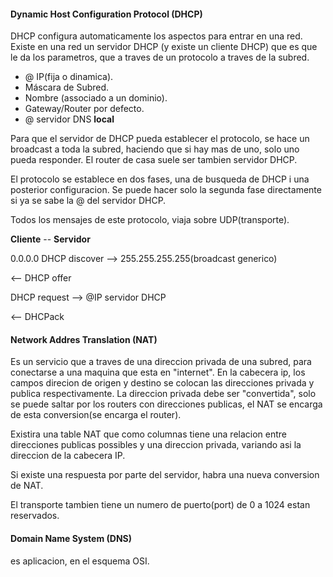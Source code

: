 #### Dynamic Host Configuration Protocol (DHCP)

DHCP configura automaticamente los aspectos para entrar en una red. Existe en una red un servidor DHCP (y existe un cliente DHCP) que es que le da los parametros, que a traves de un protocolo a traves de la subred.

* @ IP(fija o dinamica).
* Máscara de Subred.
* Nombre (associado a un dominio).
* Gateway/Router por defecto.
* @ servidor DNS **local**

Para que el servidor de DHCP pueda establecer el protocolo, se hace un broadcast a toda la subred, haciendo que si hay mas de uno, solo uno pueda responder. El router de casa suele ser tambien servidor DHCP.

El protocolo se establece en dos fases, una de busqueda de DHCP i una posterior configuracion. Se puede hacer solo la segunda fase directamente si ya se sabe la @ del servidor DHCP. 

Todos los mensajes de este protocolo, viaja sobre UDP(transporte).

**Cliente** -- **Servidor**

0.0.0.0 DHCP discover --> 255.255.255.255(broadcast generico)

<-- DHCP offer

DHCP request --> @IP servidor DHCP

<-- DHCPack

#### Network Addres Translation (NAT)

Es un servicio que a traves de una direccion privada de una subred, para conectarse a una maquina que esta en "internet". En la cabecera ip, los campos direcion de origen y destino se colocan las direcciones privada y publica respectivamente. La direccion privada debe ser "convertida", solo se puede saltar por los routers con direcciones publicas, el NAT se encarga de esta conversion(se encarga el router).

Existira una table NAT que como columnas tiene una relacion entre direcciones publicas possibles y una direccion privada, variando asi la direccion de la cabecera IP.

Si existe una respuesta por parte del servidor, habra una nueva conversion de NAT.

El transporte tambien tiene un numero de puerto(port) de 0 a 1024 estan reservados.

#### Domain Name System (DNS)



es aplicacion, en el esquema OSI.

